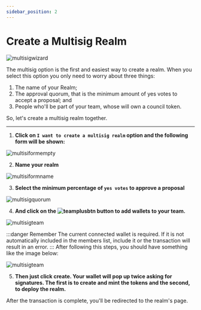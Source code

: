 ```yaml
---
sidebar_position: 2
---
```


# Create a Multisig Realm

![multisigwizard](/img/multisig-realm/multisig-wizard.png)

The multisig option is the first and easiest way to create a realm. When you select this option you only need to worry about three things:

1. The name of your Realm;
2. The approval quorum, that is the minimum amount of yes votes to accept a proposal; and
3. People who'll be part of your team, whose will own a council token.

So, let's create a multisig realm together.

---

1. **Click on `I want to create a multisig realm` option and the following form will be shown:**

![multisiformempty](/img/multisig-realm/multisig-form-empty.png)

2. **Name your realm**

![multisiformname](/img/multisig-realm/multisig-name.png)

3. **Select the minimum percentage of `yes votes` to approve a proposal**

![multisigquorum](/img/multisig-realm/multisig-quorum.png)

4. **And click on the
   ![teamplusbtn](/img/multisig-realm/team-plus-btn.png)
   button to add wallets to your team.**

![multisigteam](/img/multisig-realm/multisig-team.png)

:::danger Remember
The current connected wallet is required. If it is not automatically included in the members list, include it or the transaction will result in an error.
:::
After following this steps, you should have something like the image below:

![multisigteam](/img/multisig-realm/multisig-form.png)

5. **Then just click create. Your wallet will pop up twice asking for signatures. The first is to create and mint the tokens and the second, to deploy the realm.**

After the transaction is complete, you'll be redirected to the realm's page.
